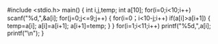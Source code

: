 #include <stdio.h>
main()
{
   int i,j,temp;
   int a[10];
   for(i=0;i<10;i++)
     scanf("%d,",&a[i];
   for(j=0;j<=9;j++)
 {
      for(i=0；i<10-j;i++)
       if(a[i]>a[i+1])
       {
         temp=a[i];
         a[i]=a[i+1];
         a[i+1]=temp;
        }
  }
   for(i=1;i<11;i++)
      printf("%5d,",a[i];
     printf("\n");
}
 
